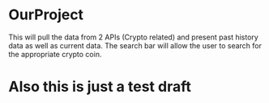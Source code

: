 # OurProject
This will pull the data from 2 APIs (Crypto related) and present past history data as well as current data. The search bar will allow the user to search for the appropriate crypto coin.
# Also this is just a test draft

